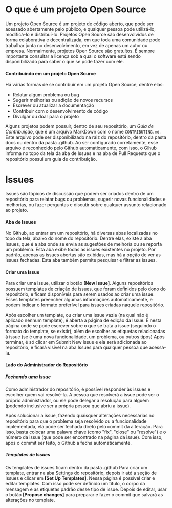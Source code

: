 # O que é um projeto Open Source

Um projeto Open Source é um projeto de código aberto, que pode ser acessado abertamente pelo público, e qualquer pessoa pode utilizá-lo, modificá-lo e distribuí-lo. Projetos Open Source são desenvolvidos de forma colaborativa e decentralizada, em que toda uma comunidade pode trabalhar junta no desenvolvimento, em vez de apenas um autor ou empresa.
Normalmente, projetos Open Source são gratuítos. É sempre importante consultar a licença sob a qual o software está sendo disponibilizado para saber o que se pode fazer com ele.

#### Contribuindo em um projeto Open Source

Há várias formas de se contribuir em um projeto Open Source, dentre elas:
- Relatar algum problema ou bug
- Sugerir melhorias ou adição de novos recursos
- Escrever ou atualizar a documentação
- Contribuir com o desenvolvimento de código
- Divulgar ou doar para o projeto

Alguns projetos podem possuir, dentro de seu repositório, um *Guia de Contribuição*, que é um arquivo MarkDown com o nome `CONTRIBUTING.md`. Este arquivo pode ser disponibilizado na raiz do repositório, dentro da pasta docs ou dentro da pasta .github.
Ao ser configurado corretamente, esse arquivo é reconhecido pelo Github automaticamente, com isso, o Gihub informa no topo da tela da aba de Issues e na aba de Pull Requests que o repositório possui um guia de contribuição.

# Issues

Issues são tópicos de discussão que podem ser criados dentro de um repositório para relatar bugs ou problemas, sugerir novas funcionalidades e melhorias, ou fazer perguntas e discutir sobre qualquer assunto relacionado ao projeto.

#### Aba de Issues

No Github, ao entrar em um repositório, há diversas abas localizadas no topo da tela, abaixo do nome do repositório. Dentre elas, existe a aba Issues, que é a aba onde se envia as sugestões de melhoria ou se reporta um problema.
Esta aba exibe todas as issues existentes no projeto. Por padrão, apenas as issues abertas são exibidas, mas há a opção de ver as issues fechadas. Esta aba também permite pesquisar e filtrar as issues.

#### Criar uma Issue

Para criar uma issue, utilizar o botão **[New Issue]**. 
Alguns repositórios possuem templates de criação de issues, que foram definidos pelo dono do repositório, e ficam disponíveis para serem usados ao criar uma issue. Esses templates preencher algumas informações automaticamente, e podem indicar o formato preferível para issues criadas naquele repositório.

Após escolher um template, ou criar uma issue vazia (na qual não é aplicado nenhum template), é aberta a página de edição da Issue. É nesta página onde se pode escrever sobre o que se trata a issue (seguindo o formato do template, se existir), além de escolher as etiquetas relacionadas à issue (se é uma nova funcionalidade, um problema, ou outros tipos)
Após terminar, é só clicar em Submit New Issue e ela será adicionada ao repositório, e ficará visível na aba Issues para qualquer pessoa que acessá-la.

#### Lado do Administrador do Repositório

##### Fechando uma Issue

Como administrador do repositório, é possível responder às issues e escolher quem vai resolvê-la. A pessoa que resolverá a issue pode ser o próprio administrador, ou ele pode delegar a resolução para alguém (podendo inclusive ser a própria pessoa que abriu a issue).

Após solucionar a issue, fazendo quaisquer alterações necessárias no repositório para que o problema seja resolvido ou a funcionalidade implementada, ela pode ser fechada direto pelo commit da alteração. Para isso, basta colocar uma palavra chave (como "fix", "close" ou "resolve") e o número da issue (que pode ser encontrado na página da issue). Com isso, após o commit ser feito, o Github a fecha automaticamente.

##### Templates de Issues

Os templates de issues ficam dentro da pasta .github
Para criar um template, entrar na aba Settings do repositório, depois ir até a seção de Issues e clicar em **[Set Up Templates]**. Nessa página é possível criar e editar templates.
Com isso pode ser definido um título, o corpo da mensagem e as etiquetas padrão desse tipo de issue.
Depois de editar, usar o botão **[Propose changes]** para preparar e fazer o commit que salvará as alterações no template.
